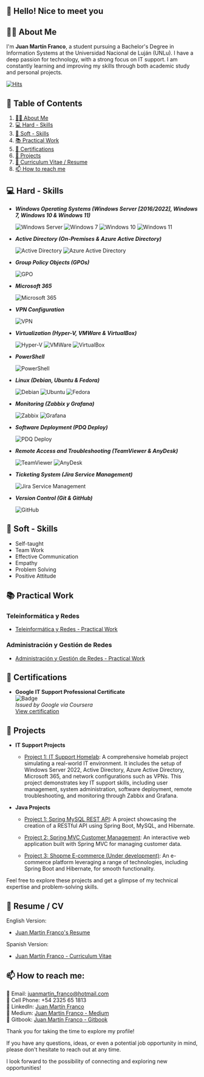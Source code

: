 ## 👋 Hello! Nice to meet you

## 👨‍💻 About Me

I'm **Juan Martín Franco**, a student pursuing a Bachelor's Degree in Information Systems at the Universidad Nacional de Luján (UNLu). I have a deep passion for technology, with a strong focus on IT support. I am constantly learning and improving my skills through both academic study and personal projects.

[![Hits](https://hits.sh/github.com/juanmafranco.svg?style=for-the-badge&label=Profile%20Views&labelColor=161616)](https://hits.sh/github.com/juanmafranco/)

## 📑 Table of Contents

1. [👨‍💻 About Me](#-about-me)
2. [💻 Hard - Skills](#-hard---skills)
3. [💭 Soft - Skills](#-soft---skills)
4. [📚 Practical Work](#-practical-work)
5. [📜 Certifications](#-certifications)
6. [🚀 Projects](#-projects)
7. [📄 Curriculum Vitae / Resume](#-resume--cv)
8. [📫 How to reach me](#-how-to-reach-me)

## 💻 Hard - Skills

* ***Windows Operating Systems (Windows Server [2016/2022], Windows 7, Windows 10 & Windows 11)***
    
    ![Windows Server](images/windows-server.jpg)
    ![Windows 7](/images/windows7-logo.jpg)
    ![Windows 10](/images/windows-10.jpg)
    ![Windows 11](/images/windows-11.jpg)

* ***Active Directory (On-Premises & Azure Active Directory)***
    
    ![Active Directory](images/active-directory-logo.jpg)
    ![Azure Active Directory](images/azure-ad-logo.png)

* ***Group Policy Objects (GPOs)***
    
    ![GPO](images/gpo-logo.png)    

* ***Microsoft 365***
    
    ![Microsoft 365](images/m365-logo.jpg)

* ***VPN Configuration***
    
    ![VPN](images/vpn-logo.jpg)

* ***Virtualization (Hyper-V, VMWare & VirtualBox)***
    
    ![Hyper-V](images/hyperv-logo.jpg)
    ![VMWare](/images/vmware-logo.jpg)
    ![VirtualBox](/images/virtualbox-logo.png)

* ***PowerShell***
    
    ![PowerShell](images/powershell-logo.jpg)

* ***Linux (Debian, Ubuntu & Fedora)***
    
    ![Debian](images/debian-logo.png)
    ![Ubuntu](/images/ubuntu.jpg)
    ![Fedora](/images/fedora.jpg)

* ***Monitoring (Zabbix y Grafana)***
    
    ![Zabbix](/images/zabbix-logo.png)
    ![Grafana](/images/grafana-logo.jpg)

* ***Software Deployment (PDQ Deploy)***
    
    ![PDQ Deploy](images/pdq-logo.png)

* ***Remote Access and Troubleshooting (TeamViewer & AnyDesk)***
    
    ![TeamViewer](images/teamviewer-logo2.jpg)
    ![AnyDesk](/images/anydesk-logo.png)

* ***Ticketing System (Jira Service Management)***
    
    ![Jira Service Management](images/jsm-logo.jpg)

* ***Version Control (Git & GitHub)***
    
    ![GitHub](images/Git-Github-logo.png)


## 💭 Soft - Skills

* Self-taught
* Team Work
* Effective Communication
* Empathy
* Problem Solving
* Positive Attitude

## 📚 Practical Work

### Teleinformática y Redes
- [Teleinformática y Redes - Practical Work](https://github.com/JuanmaFranco/TyR-TPS)

### Administración y Gestión de Redes
- [Administración y Gestión de Redes - Practical Work](https://github.com/JuanmaFranco/AyGR-TPS)

## 📜 Certifications

- **Google IT Support Professional Certificate**  
  ![Badge](/certificates/google%20it%20support%20specialist/google-it-support-professional-certificate.2.png)  
  *Issued by Google via Coursera*  
  [View certification](/certificates/google%20it%20support%20specialist/google_it_support.pdf)

## 🚀 Projects

* **IT Support Projects**

  * [Project 1: IT Support Homelab](https://github.com/JuanmaFranco/HomeLab):
    A comprehensive homelab project simulating a real-world IT environment. It includes the setup of Windows Server 2022, Active Directory, Azure Active Directory, Microsoft 365, and network configurations such as VPNs. This project demonstrates key IT support skills, including user management, system administration, software deployment, remote troubleshooting, and monitoring through Zabbix and Grafana.

* **Java Projects**

  * [Project 1: Spring MySQL REST API](https://github.com/JuanmaFranco/spring-mysql-rest-api):
    A project showcasing the creation of a RESTful API using Spring Boot, MySQL, and Hibernate.

  * [Project 2: Spring MVC Customer Management](https://github.com/JuanmaFranco/spring-mvc-customer-management):
    An interactive web application built with Spring MVC for managing customer data.

  * [Project 3: Shopme E-commerce (Under development)](https://github.com/JuanmaFranco/Shopme-Ecommerce):
    An e-commerce platform leveraging a range of technologies, including Spring Boot and Hibernate, for smooth functionality.


Feel free to explore these projects and get a glimpse of my technical expertise and problem-solving skills.

## 📄 Resume / CV

English Version:

  - [Juan Martin Franco's Resume](resume/Juan%20Martín%20Franco's%20Resume.pdf)

Spanish Version:

  - [Juan Martín Franco - Curriculum Vitae](resume/CV%20-%20Juan%20Martin%20Franco.pdf)


## 📫 How to reach me:

📧 Email: juanmartin_franco@hotmail.com <br>
📱 Cell Phone: +54 2325 65 1813 <br>
🔗 LinkedIn: [Juan Martín Franco](https://www.linkedin.com/in/juanmafranco/) <br>
🔗 Medium: [Juan Martín Franco - Medium](https://medium.com/@juanmartin_franco) <br>
🔗 Gitbook: [Juan Martín Franco - Gitbook](https://juan-martin-franco.gitbook.io) <br>

Thank you for taking the time to explore my profile! 

If you have any questions, ideas, or even a potential job opportunity in mind, please don't hesitate to reach out at any time. 

I look forward to the possibility of connecting and exploring new opportunities!